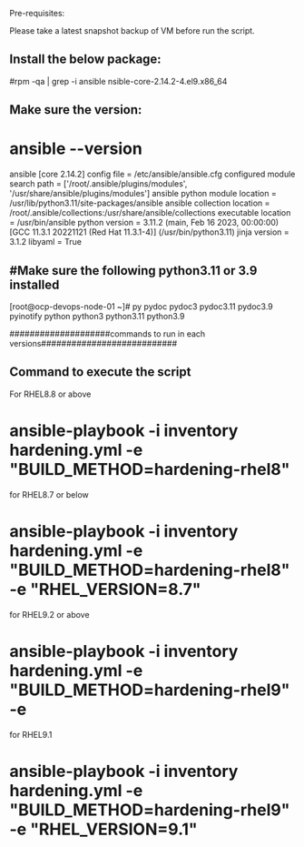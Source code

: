 Pre-requisites:
 
Please take a latest snapshot backup of VM before run the script.
 
Install the below package:
-------------------------
#rpm -qa | grep -i ansible
nsible-core-2.14.2-4.el9.x86_64
 
Make sure the version:
-----------------------
# ansible --version
ansible [core 2.14.2]
config file = /etc/ansible/ansible.cfg
configured module search path = ['/root/.ansible/plugins/modules', '/usr/share/ansible/plugins/modules']
ansible python module location = /usr/lib/python3.11/site-packages/ansible
ansible collection location = /root/.ansible/collections:/usr/share/ansible/collections
executable location = /usr/bin/ansible
python version = 3.11.2 (main, Feb 16 2023, 00:00:00) [GCC 11.3.1 20221121 (Red Hat 11.3.1-4)] (/usr/bin/python3.11)
jinja version = 3.1.2
libyaml = True
 
#Make sure the following python3.11 or 3.9 installed
----------------------------------------------------
[root@ocp-devops-node-01 ~]# py
pydoc       pydoc3      pydoc3.11   pydoc3.9    pyinotify   python      python3     python3.11  python3.9

####################commands to run in each versions###########################

Command to execute the script 
------------------------------

 For RHEL8.8 or above
 # ansible-playbook -i inventory hardening.yml -e "BUILD_METHOD=hardening-rhel8"
 for RHEL8.7 or below
 # ansible-playbook -i inventory hardening.yml -e "BUILD_METHOD=hardening-rhel8" -e "RHEL_VERSION=8.7" 
 for RHEL9.2 or above
 # ansible-playbook -i inventory hardening.yml -e "BUILD_METHOD=hardening-rhel9" -e
 for RHEL9.1 
 # ansible-playbook -i inventory hardening.yml -e "BUILD_METHOD=hardening-rhel9" -e "RHEL_VERSION=9.1"